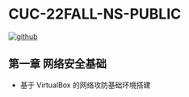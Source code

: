 # CUC-22FALL-NS-PUBLIC
[![github](https://badgen.net/badge/icon/sylvia774?icon=github&label)](https://github.com/sylvia774)

##  第一章 网络安全基础

-  基于 VirtualBox 的网络攻防基础环境搭建